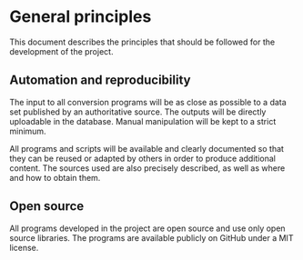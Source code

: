 # General principles

This document describes the principles that should be followed for the development of the project.

## Automation and reproducibility

The input to all conversion programs will be as close as possible to a data set published by an authoritative source. The outputs will be directly uploadable in the database. Manual manipulation will be kept to a strict minimum.

All programs and scripts will be available and clearly documented so that they can be reused or adapted by others in order to produce additional content. The sources used are also precisely described, as well as where and how to obtain them.

## Open source

All programs developed in the project are open source and use only open source libraries. The programs are available publicly on GitHub under a MIT license.
